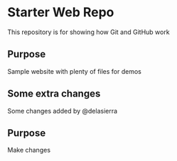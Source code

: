 # Starter Web Repo

This repository is for showing how Git and GitHub work

## Purpose

Sample website with plenty of files for demos

## Some extra changes

Some changes added by @delasierra

## Purpose

Make changes
